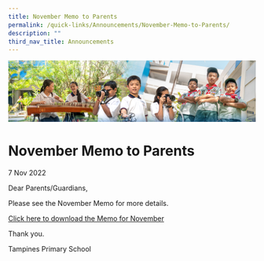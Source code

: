 ```yaml
---
title: November Memo to Parents
permalink: /quick-links/Announcements/November-Memo-to-Parents/
description: ""
third_nav_title: Announcements
---
```

![](/images/AboutUs.jpg)


November Memo to Parents
========================

7 Nov 2022

  

Dear Parents/Guardians,

  

Please see the November Memo for more details.

  

[Click here to download the Memo for November](https://tampinespri.moe.edu.sg/for-parents/letters-to-parents-2022)

  

Thank you.

  

  

Tampines Primary School